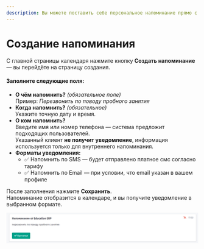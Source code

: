 ```yaml
---
description: Вы можете поставить себе персональное напоминание прямо с календаря.
---
```


# Создание напоминания

С главной страницы календаря нажмите кнопку **Создать напоминание** — вы перейдёте на страницу создания.

#### Заполните следующие поля:

* **О чём напомнить?** _(обязательное поле)_\
  Пример: _Перезвонить по поводу пробного занятия_
* **Когда напомнить?** _(обязательное)_\
  Укажите точную дату и время.
* **О ком напомнить?**\
  Введите имя или номер телефона — система предложит подходящих пользователей.\
  Указанный клиент **не получит уведомление**, информация используется только для внутреннего напоминания.
* **Форматы уведомления:**
  * ✅ Напомнить по SMS — будет отправлено платное смс согласно тарифу
  * ✅ Напомнить по Email — при условии, что email указан в вашем профиле

После заполнения нажмите **Сохранить**.\
Напоминание отобразится в календаре, и вы получите уведомление в выбранном формате.

![](<../.gitbook/assets/image (128).png>)
